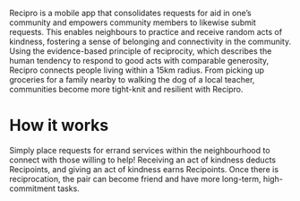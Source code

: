 
Recipro is a mobile app that consolidates requests for aid in one’s community and empowers community members to likewise submit requests. This enables neighbours to practice and receive random acts of kindness, fostering a sense of belonging and connectivity in the community. Using the evidence-based principle of reciprocity, which describes the human tendency to respond to good acts with comparable generosity, Recipro connects people living within a 15km radius. From picking up groceries for a family nearby to walking the dog of a local teacher, communities become more tight-knit and resilient with Recipro. 


# How it works
Simply place requests for errand services within the neighbourhood to connect with those willing to help! 
Receiving an act of kindness deducts Recipoints, and giving an act of kindness earns Recipoints. Once there is reciprocation, the pair can become friend and have more long-term, high-commitment tasks.
